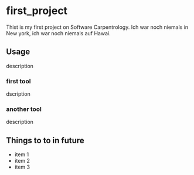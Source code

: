# first_project
Thist is my first project on Software Carpentrology. 
Ich war noch niemals in New york, ich war noch niemals auf Hawai.

## Usage
description

### first tool
dscription

### another tool
description

## Things to to in future
- item 1
- item 2
- item 3
